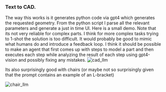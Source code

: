 ### Text to CAD. 

The way this works is it generates python code via gpt4 which generates the requested geometry. 
From the python script I parse all the relevant parameters and generate a just in time UI. Here is a small demo. Note that its not very reliable for complex parts.
I think for more complex tasks trying to 1-shot the solution is too difficult. It would probably be good to mimic what humans do and introduce a feedback loop. 
I think it should be possible to make an agent that first comes up with steps to model a part and then executes each step while analyzing the result of each step using gpt4-vision and possibly fixing any mistakes. 
![cad_llm](https://github.com/Janos95/manifold_llm/assets/19853534/d7a8d7f4-4479-4ace-baa5-5f022f6b106e)

Its also surprisingly good with chairs (or maybe not so surprisingly given that the prompt contains an example of an L-bracket)

![chair_llm](https://github.com/Janos95/manifold_llm/assets/19853534/d2c9c551-d73c-4df4-9f2c-b65b98b63805)
